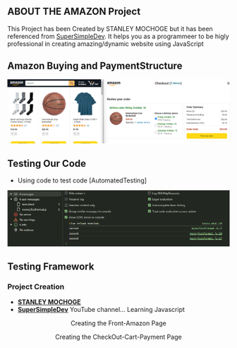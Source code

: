 ## ABOUT THE AMAZON Project
This Project has been Created by STANLEY MOCHOGE but it has been referenced from [SuperSimpleDev](https://www.youtube.com/watch?v=EerdGm-ehJQ&t=36643s). It helps you as a programmeer to be higly professional in creating amazing/dynamic website using JavaScript
## Amazon Buying and PaymentStructure
<img class="amazon-Js-Payment-System" src="./images/README/Front and PaymentStructure.png" alt="AmazonSystem-Buying && PaymentStructure">

## Testing Our Code
- Using code to test code [AutomatedTesting] 
<img class="amazon-Js-automated-Teststing" src="./images/Testing/Manual And Automated Testing.png" alt="manual/Automated-Testing">

## Testing Framework


### Project Creation
- **[STANLEY MOCHOGE](https://supersimple.dev/)**
- **[SuperSimpleDev](https://www.youtube.com/watch?v=EerdGm-ehJQ&t=36643s)** YouTube channel... Learning Javascript

<p align="center">Creating the Front-Amazon Page</p>
<p align="center">Creating the CheckOut-Cart-Payment Page</p>
